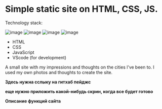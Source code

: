 # Simple static site on HTML, CSS, JS.
Technology stack:

![image]({https://img.shields.io/badge/HTML5-E34F26?style=for-the-badge&logo=html5&logoColor=white}) ![image]({https://img.shields.io/badge/CSS3-1572B6?style=for-the-badge&logo=css3&logoColor=white}) ![image]({https://img.shields.io/badge/JavaScript-323330?style=for-the-badge&logo=javascript&logoColor=F7DF1E}) ![image]({https://img.shields.io/badge/VSCode-0078D4?style=for-the-badge&logo=visual%20studio%20code&logoColor=white})   	
- HTML
- CSS
- JavaScript
- VScode (for development)

A small site with my impressions and thoughts on the cities I've been to. I used my own photos and thoughts to create the site.

**Здесь нужна сслыку на гитхаб пейджс**

**еще нужно приложить какой-нибудь скрин, когда все будет готово**

**Описание функций сайта**
